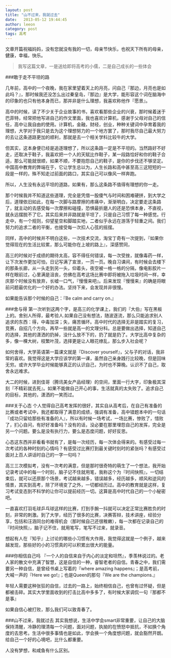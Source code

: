 ```yaml
---
layout: post
title: "山不过来，我就过去"
date:   2013-05-12 19:44:45
author: leeon
category: post
tags: 高考
---
```


文章开篇祝福妈妈，没有您就没有我的一切，母亲节快乐，也祝天下所有的母亲，健康，幸福，快乐。

>我写这篇文章，一是送给即将高考的小儒，二是自己成长的一些体会

<!-- break -->
###敢于走不平坦的路

几年前，高中的一个夜晚，我在家里望着天上的月亮，问自己『那边，月亮也是如此吗？』，那时候我还没怎么出过秦皇岛，『那边』是大学，能形容这个词在脑海中的印象的也只有他本身而已，那并非是什么理想，我喜欢称他作『愿景』。

高中的时候，读了不少关于企业故事的书，喜欢看那些企业的兴衰，那时候着迷于巴菲特，经常把他写进自己的作文里面，我也喜欢计算机，感谢于父母对自己的信任，高中让我自由的使用。计算机，金融，财经，创业，种种关键词中孕育着我的理想，大学对于我只是去为这个理想努力的一个地方罢了，那时我尽自己最大努力的去让这条道路更加的顺利，那就是去一个相关学科比较牛的大学。

但其实，这本身便已经是追逐理想了，所以这条路一定是不平坦的。当然路好不好走，还取决于鞋子，我喜欢把一个人的天赋比作鞋子，某一段路恰好和你的鞋子合适，那么可能就很顺，如果不顺，不要抱怨自己的鞋子，是你的步伐还不够坚定。中国高中教育的弊端在于，它让学生总以为，人生长路和高中甚至高三这短短的一段是一样的，殊不知走过前面的路口，其实自己可以像风一样奔跑。

所以，人生没有永远平坦的道路，如果有，那么这条路不值得有理想的你一走。

那个时候我并不知道这些道理，完全是凭借一股傻气与时间和困难硬拼，到大学之后，道理依旧如此，在每一次脚与路摩擦的疼痛中，渐渐明白，决定要走这条路了，就主动的去感受每一次摩擦和碰撞，恐惧最折磨人的还是恐惧本身，不直视，就永远摆脱不了它。其实后来并非路就是平坦了，只是自己习惯了每一种感觉。行走中，有一个规则，仰望星空和脚踏实地，二者似乎永远在游荡于轻重之间。我们努力的追求二者的平衡，也接受每一次扣人心弦的摇摆。

同样，高中的时候并不明白这些，一次技术交流，淘宝丁奇有一次提到，『如果你觉得现在的生活比较累，那么可能你在上坡的路上』，深感赞同，

高三的时候对于成绩的期待太高，容不得任何错误，每一次受挫，就像毒药一样，让下次发作更加可怕，日记写满了宣泄，一页一页。晚自习课间，有时候会去楼下的那条长廊，从一头走到另一头，仰着头，夜空被一格一格的分隔，像电影胶片一样在眼前过，心里满是沮丧，仿佛在高考这场比赛中即将被拖入垃圾时间一样，幸庆那个时候没有放弃，长嘘一口气，『慢慢来吧』。后来发现『慢慢来』的确是将眼前问题最优化的一个好的办法。坚持下来，会发现并非很慢。

如果能告诉那个时候的自己：『Be calm and carry on.』


###舍与得
第一次听到这两个字，是高三的化学课上，我们的『大伯』写在黑板上的。舍别人所得，最考验人.如果自己没有想法，随波逐流，那么只能追求别人追求的东西：得，中毒加深；失，痛苦循环。高中时代的选择无非是踏实的复习，竞赛，自招几个方向，再早一些就是高一的文理分科。总是要做出选择，知道自己的选择，其他的潇洒的扔掉，没什么放不下的，扔了就是扔了。大学比高中复杂的多，像一棵大树，枝繁叶茂，选择更是让人眼花缭乱，那么步入社会呢？

如何舍得，大学英语第一篇课文就是『Discover yourself』，父与子的对话，我非常的喜欢。我觉得这是大学应该学的第一课，虽然自己亲身践行比较晚，但是回味无穷。或许大学毕业时候能够真正的认识自己，为时也不算晚。认识不了自己，取舍永远难求。

大二的时候，进到佳哥（腾讯美女产品经理）的空间，里面一行大字，印象极其深刻『不精彩就去死』。如果不能做自己开心的事，生活就真的太失败了。追求自己的目标，其他的，潇洒的一笑而过。


###关于心态
个人觉得自己高考发挥的很好，其实自从高考后，在自己有准备的比赛或者考试中，我还都取得了满意的成绩，强调有准备，高中错题本中的一句话『成功只留给那些有准备的人』，所以有时候一场考试，一场比赛，惨败了，惜败了，扪心自问，有好好准备吗？没有的话，没必要在那里埋怨自己的发挥，完全是另一个问题。要么是没有执行力，要么是态度问题，好好反思。

心态这东西并非看看书就有了，是每一次经历，每一次体会得来的。有感受过每一次考试的各种时刻的心情吗？有感受过比赛打到最关键时刻时的紧张吗？有感受过面对上百人讲话时自己的一字一句吗？

高三三次模拟考，没有一次考的满意，但是那时很奇特的萌生了一个想法，我开始记录考试中的每一个时刻，脑子记不住就用笔，我称这个为『时间快照』，一切结束后，就可以还原那个场景，考试越来越多，错误越多，经历越多，顺风和逆风的情景，其实到高考，除了环境变了之外，一切都经历过。高中的教育就是这样，复习考试变态到不科学的让你可以提前经历一切。这算是高中时代自己的一个小秘密吧。

一直喜欢打羽毛球乒乓球这样的比赛，打到手腕一抖就可以决定正常比赛胜负的时刻，非常的刺激。到了大学，经历了很多的比赛，决赛答辩，技术讲座，经验分享，包括和汪涵同台的难得机会（那时候自己还很稚嫩），每一次都在记录自己的『时间快照』，脑子记不住，就用笔写，笔写不过来，就录音。

想起有人在『知乎』上讨论的哪些小习惯有大作用，我觉得这就是一个例子，越来越发现，那些好的小的习惯真的可以积累出很大的能量。


###你相信自己吗
『一个人的自信来自于内心的淡定和坦然』，季羡林说过的。老人家的散文中充满了智慧，这是自信的一种，睿智老者的自信。青春之中，我们需要另一种自信，是曾经书桌上写着的『where amazing happens』；是高考前，大喊一声的『Here we go!』；也是Queen的那句『We are the champions.』

年轻人需要这种张狂的自信，过去的一路上，始终相信自己，也曾有过怀疑，但是都被击碎。其实大学里面收到的打击比高中多多了，有时候大家调侃一句『那都不是事』

如果自信心被打败，那么我们可以致青春了。

###山不过来，我就过去
其实我想说，生活中学会smart非常重要，让自己的大脑保持清醒，冷静的理清每一个问题，面对问题，执拗的在愤怒中抵抗，不如换个角度的去思考。生活中很多事情也是如此，学会换一个角度想问题，就会豁然开朗。给自己一个好的心境吧，比什么都重要。

人没有梦想，和咸鱼有什么区别。